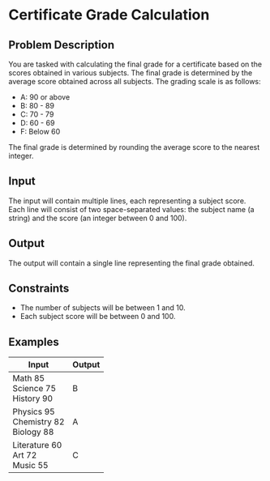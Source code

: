 # Certificate Grade Calculation
## Problem Description
You are tasked with calculating the final grade for a certificate based on the scores obtained in various subjects. The final grade is determined by the average score obtained across all subjects. The grading scale is as follows:
- A: 90 or above
- B: 80 - 89
- C: 70 - 79
- D: 60 - 69
- F: Below 60

The final grade is determined by rounding the average score to the nearest integer.

## Input
The input will contain multiple lines, each representing a subject score. Each line will consist of two space-separated values: the subject name (a string) and the score (an integer between 0 and 100).

## Output
The output will contain a single line representing the final grade obtained.

## Constraints
- The number of subjects will be between 1 and 10.
- Each subject score will be between 0 and 100.

## Examples
|Input|Output|
|-|-|
|Math 85<br>Science 75<br>History 90|B|
|Physics 95<br>Chemistry 82<br>Biology 88|A|
|Literature 60<br>Art 72<br>Music 55|C|
